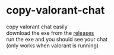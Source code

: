 # copy-valorant-chat
copy valorant chat easily <br/>
download the exe from the [releases](releases.com)<br/>
run the exe and you should see your chat<br/>
(only works when valorant is running)<br/>
